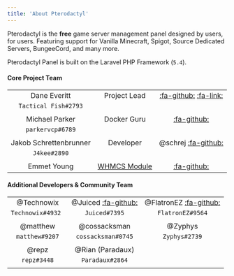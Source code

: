 ```yaml
---
title: 'About Pterodactyl'
---
```


Pterodactyl is the **free** game server management panel designed by users, for users. Featuring support for Vanilla Minecraft, Spigot, Source Dedicated Servers, BungeeCord, and many more. 

Pterodactyl Panel is built on the Laravel PHP Framework (`5.4`).

#### Core Project Team

|						|				|			|
|:---------------------:|:-------------:|:---------:|
| Dane Everitt			|Project Lead	|[:fa-github:](https://github.com/DaneEveritt) [:fa-link:](https://daneeveritt.com)|
| `Tactical Fish#2793`	|				|
|						|				|
| Michael Parker		|Docker Guru	|[:fa-github:](https://github.com/parkervcp)|
| `parkervcp#6789`		|				|
|						|				|
| Jakob Schrettenbrunner|Developer		|@schrej [:fa-github:](https://github.com/schrej)|
| `J4kee#2890`			|				|
|						|				|
| Emmet Young			|[WHMCS Module](https://github.com/hammerdawn/Pterodactyl-WHMCS)|[:fa-github:](https://github.com/death-droid) |


#### Additional Developers & Community Team
| 						| 						| 						|
|:---------------------:|:---------------------:|:---------------------:|
|@Technowix				|@Juiced [:fa-github:](https://github.com/OrangeJuiced)|@FlatronEZ [:fa-github:](https://github.com/ET-Bent)|
|`Technowix#4932 `		|`Juiced#7395`			|`FlatronEZ#9564`		|
| 						| 						| 						|
|@matthew				|@cossacksman			|@Zyphys				|
|`matthew#9207`			|`cossacksman#0745`		|`Zyphys#2739`			|
| 						| 						| 						|
|@repz					|@Rian (Paradaux)		| 						|
|`repz#3448`			|`Paradaux#2864`		| 						|
|  						| 						| 						|
